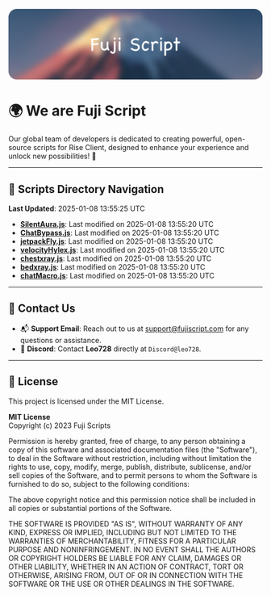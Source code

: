 ![Banner](.github/b.webp)

# 🌍 **We are Fuji Script**

Our global team of developers is dedicated to creating powerful, open-source scripts for Rise Client, designed to enhance your experience and unlock new possibilities! 🌟

---
<!-- SCRIPTS_NAVIGATION_START -->
## 📂 **Scripts Directory Navigation**

**Last Updated**: 2025-01-08 13:55:25 UTC

- **[SilentAura.js](scripts/SilentAura.js)**: Last modified on 2025-01-08 13:55:20 UTC
- **[ChatBypass.js](scripts/ChatBypass.js)**: Last modified on 2025-01-08 13:55:20 UTC
- **[jetpackFly.js](scripts/jetpackFly.js)**: Last modified on 2025-01-08 13:55:20 UTC
- **[velocityHylex.js](scripts/velocityHylex.js)**: Last modified on 2025-01-08 13:55:20 UTC
- **[chestxray.js](scripts/chestxray.js)**: Last modified on 2025-01-08 13:55:20 UTC
- **[bedxray.js](scripts/bedxray.js)**: Last modified on 2025-01-08 13:55:20 UTC
- **[chatMacro.js](scripts/chatMacro.js)**: Last modified on 2025-01-08 13:55:20 UTC

<!-- SCRIPTS_NAVIGATION_END -->

---

## 💬 **Contact Us**  
- 📬 **Support Email**: Reach out to us at [support@fujiscript.com](mailto:support@fujiscript.com) for any questions or assistance.  
- 💬 **Discord**: Contact **Leo728** directly at `Discord@leo728`.

---

## 📜 **License**

This project is licensed under the MIT License.  

**MIT License**  
Copyright (c) 2023 Fuji Scripts  

Permission is hereby granted, free of charge, to any person obtaining a copy of this software and associated documentation files (the "Software"), to deal in the Software without restriction, including without limitation the rights to use, copy, modify, merge, publish, distribute, sublicense, and/or sell copies of the Software, and to permit persons to whom the Software is furnished to do so, subject to the following conditions:  

The above copyright notice and this permission notice shall be included in all copies or substantial portions of the Software.  

THE SOFTWARE IS PROVIDED "AS IS", WITHOUT WARRANTY OF ANY KIND, EXPRESS OR IMPLIED, INCLUDING BUT NOT LIMITED TO THE WARRANTIES OF MERCHANTABILITY, FITNESS FOR A PARTICULAR PURPOSE AND NONINFRINGEMENT. IN NO EVENT SHALL THE AUTHORS OR COPYRIGHT HOLDERS BE LIABLE FOR ANY CLAIM, DAMAGES OR OTHER LIABILITY, WHETHER IN AN ACTION OF CONTRACT, TORT OR OTHERWISE, ARISING FROM, OUT OF OR IN CONNECTION WITH THE SOFTWARE OR THE USE OR OTHER DEALINGS IN THE SOFTWARE.  
